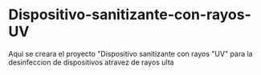 # Dispositivo-sanitizante-con-rayos-UV
Aqui se creara el proyecto "Dispositivo sanitizante con rayos "UV" para la desinfeccion de dispositivos atravez de rayos ulta
